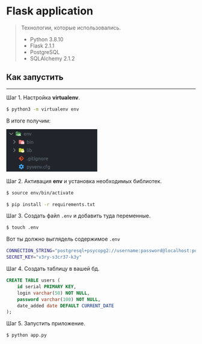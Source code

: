 # Flask application

> Технологии, которые использовались.
>  
> - Python 3.8.10
> - Flask 2.1.1
> - PostgreSQL
> - SQLAlchemy 2.1.2

## Как запустить

---

Шаг 1. Настройка **virtualenv**.

```bash
$ python3 -m virtualenv env
```

В итоге получим:

![env](./images/env.png)

Шаг 2. Активация **env** и установка необходимых библиотек.

```bash
$ source env/bin/activate
```

```bash
$ pip install -r requirements.txt
```

Шаг 3. Создать файл `.env` и добавить туда переменные.

```bash
$ touch .env
```

Вот ты должно выглядель содержимое `.env`

```bash
CONNECTION_STRING="postgresql+psycopg2://username:password@localhost:port/dbname"
SECRET_KEY="v3ry-s3cr37-k3y"
```

Шаг 4. Создать таблицу в вашей бд.

```SQL
CREATE TABLE users (
    id serial PRIMARY KEY,
    login varchar(50) NOT NULL,
    password varchar(100) NOT NULL,
    date_added date DEFAULT CURRENT_DATE
);
```

Шаг 5. Запустить приложение.

```bash
$ python app.py
```
